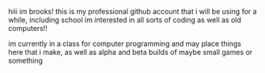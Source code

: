 hiii im brooks!
this is my professional github account that i will be using for a while, including school
im interested in all sorts of coding
as well as old computers!!

im currently in a class for computer programming and may place things here that i make, as well as alpha and beta builds of maybe small games  or something
